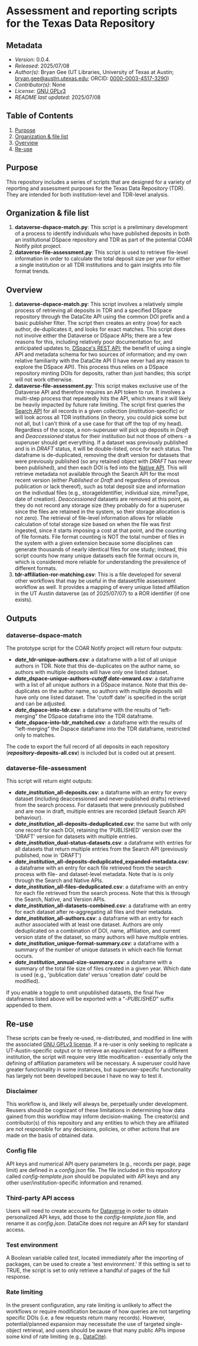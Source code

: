 # Assessment and reporting scripts for the Texas Data Repository

## Metadata
* *Version*: 0.0.4.
* *Released*: 2025/07/08
* *Author(s)*: Bryan Gee (UT Libraries, University of Texas at Austin; bryan.gee@austin.utexas.edu; ORCID: [0000-0003-4517-3290](https://orcid.org/0000-0003-4517-3290))
* *Contributor(s)*: None
* *License*: [GNU GPLv3](https://www.gnu.org/licenses/gpl-3.0.en.html)
* *README last updated*: 2025/07/08

## Table of Contents
1. [Purpose](#purpose)
2. [Organization & file list](#organization--file-list)
3. [Overview](#overview)
4. [Re-use](#re-use)

## Purpose

This repository includes a series of scripts that are designed for a variety of reporting and assessment purposes for the Texas Data Repository (TDR). They are intended for both institution-level and TDR-level analysis.

## Organization & file list
1. **dataverse-dspace-match.py**: This script is a preliminary development of a process to identify individuals who have published deposits in both an institutional DSpace repository and TDR as part of the potential COAR Notify pilot project. 
2. **dataverse-file-assessment.py**: This script is used to retrieve file-level information in order to calculate the total deposit size per year for either a single institution or all TDR institutions and to gain insights into file format trends.

## Overview
1. **dataverse-dspace-match.py**: This script involves a relatively simple process of retrieving all deposits in TDR and a specified DSpace repository through the DataCite API using the common DOI prefix and a basic publisher filter. The script then creates an entry (row) for each author, de-duplicates it, and looks for exact matches. This script does not involve either the Dataverse or DSpace APIs; there are a few reasons for this, including relatively poor documentation for, and anticipated updates to, [DSpace's REST API](https://wiki.lyrasis.org/display/DSDOC5x/REST+API); the benefit of using a single API and metadata schema for two sources of information; and my own relative familiarity with the DataCite API (I have never had any reason to explore the DSpace API). This process thus relies on a DSpace repository minting DOIs for deposits, rather than just handles; this script will not work otherwise.
2. **dataverse-file-assessment.py**: This script makes exclusive use of the Dataverse API and therefore requires an API token to run. It involves a multi-step process that repeatedly hits the API, which means it will likely be heavily impacted by future rate limiting. The script first queries the [Search API](https://guides.dataverse.org/en/latest/api/search.html) for all records in a given collection (institution-specific) or will look across all TDR institutions (in theory, you could pick some but not all, but I can't think of a use case for that off the top of my head). Regardless of the scope, a non-superuser will pick up deposits in *Draft* and *Deaccessioned* status for their institution but not those of others - a superuser should get everything. If a dataset was previously published and is in *DRAFT* status, it will be double-listed, once for each status. The dataframe is de-duplicated, removing the draft version for datasets that were previously published (so any retained object with *DRAFT* has never been published), and then each DOI is fed into the [Native API](https://guides.dataverse.org/en/latest/api/native-api.html). This will retrieve metadata not available through the Search API for the most recent version (either *Published* or *Draft* and regardless of previous publication or lack thereof), such as total deposit size and information on the individual files (e.g., storageIdentifier, individual size, mimeType, date of creation). *Deaccessioned* datasets are removed at this point, as they do not record any storage size (they probably do for a superuser since the files are retained in the system, so their storage allocation is not zero). The retrieval of file-level information allows for reliable calculation of total storage size based on when the file was first ingested, since it starts imposing a cost at that point, and the counting of file formats. File format counting is NOT the total number of files in the system with a given extension because some disciplines can generate thousands of nearly identical files for one study; instead, this script counts how many unique datasets each file format occurs in, which is considered more reliable for understanding the prevalence of different formats.
3. **tdr-affiliation-ror-matching.csv**: This is a file developed for several other workflows that may be useful in the dataset/file assessment workflow as well. It provides a mapping of every unique listed affiliation in the UT Austin dataverse (as of 2025/07/07) to a ROR identifier (if one exists).

## Outputs
### dataverse-dspace-match
The prototype script for the COAR Notify project will return four outputs:
* ***date*_tdr-unique-authors.csv**: a dataframe with a list of all unique authors in TDR. Note that this de-duplicates on the author name, so authors with multiple deposits will have only one listed dataset. 
* ***date*_dspace-unique-authors-*cutoff date*-onward.csv**: a dataframe with a list of all unique authors in a DSpace instance. Note that this de-duplicates on the author name, so authors with multiple deposits will have only one listed dataset. The 'cutoff date' is specified in the script and can be adjusted.
* ***date*_dspace-into-tdr.csv**: a dataframe with the results of "left-merging" the DSpace dataframe into the TDR dataframe.
* ***date*_dspace-into-tdr_matched.csv**: a dataframe with the results of "left-merging" the Dspace dataframe into the TDR dataframe, restricted only to matches.

The code to export the full record of all deposits in each repository (***repository*-deposits-all.csv**) is included but is coded out at present. 

### dataverse-file-assessment
This script will return eight outputs:
* ***date*_*institution*_all-deposits.csv**: a dataframe with an entry for every dataset (including deaccessioned and never-published drafts) retrieved from the search process. For datasets that were previously published and are now in draft, multiple entries are recorded (default Search API behaviour). 
* ***date*_*institution*_all-deposits-deduplicated.csv**: the same but with only one record for each DOI, retaining the 'PUBLISHED' version over the 'DRAFT' version for datasets with multiple entries.
* ***date*_*institution*_dual-status-datasets.csv**: a dataframe with entries for all datasets that return multiple entries from the Search API (previously published, now in 'DRAFT')
* ***date*_*institution*_all-deposits-deduplicated_expanded-metadata.csv**: a dataframe with an entry for each file retrieved from the search process with file- and dataset-level metadata. Note that is is only through the Search and Native APIs.
* ***date*_*institution*_all-files-deduplicated.csv**: a dataframe with an entry for each file retrieved from the search process. Note that this is through the Search, Native, and Version APIs.
* ***date*_*institution*_all-datasets-combined.csv**: a dataframe with an entry for each dataset after re-aggregating all files and their metadata.
* ***date*_*institution*_all-authors.csv**: a dataframe with an entry for each author associated with at least one dataset. Authors are only deduplicated on a combination of DOI, name, affiliation, and current version state of the dataset, so many authors will have multiple entries.
* ***date*_*institution*_unique-format-summary.csv**: a dataframe with a summary of the number of unique datasets in which each file format occurs.
* ***date*_*institution*_annual-size-summary.csv**: a dataframe with a summary of the total file size of files created in a given year. Which date is used (e.g., 'publication date' versus 'creation date' could be modified).

If you enable a toggle to omit unpublished datasets, the final five dataframes listed above will be exported with a "-*PUBLISHED*" suffix appended to them.

## Re-use
These scripts can be freely re-used, re-distributed, and modified in line with the associated [GNU GPLv3 license](https://www.gnu.org/licenses/gpl-3.0.en.html). If a re-user is only seeking to replicate a UT-Austin-specific output or to retrieve an equivalent output for a different institution, the script will require very little modification - essentially only the defining of affiliation parameters will be necessary. A superuser could have greater functionality in some instances, but superuser-specific functionality has largely not been developed because I have no way to test it.

### Disclaimer
This workflow is, and likely will always be, perpetually under development. Reusers should be cognizant of these limitations in determining how data gained from this workflow may inform decision-making. The creator(s) and contributor(s) of this repository and any entities to which they are affiliated are not responsible for any decisions, policies, or other actions that are made on the basis of obtained data.

### Config file
API keys and numerical API query parameters (e.g., records per page, page limit) are defined in a *config.json* file. The file included in this repository called *config-template.json* should be populated with API keys and any other user/institution-specific information and renamed. 

### Third-party API access
Users will need to create accounts for [Dataverse](https://guides.dataverse.org/en/latest/api/auth.html) in order to obtain personalized API keys, add those to the *config-template.json* file, and rename it as *config.json*. DataCite does not require an API key for standard access. 

### Test environment
A Boolean variable called *test*, located immediately after the importing of packages, can be used to create a 'test environment.' If this setting is set to TRUE, the script is set to only retrieve a handful of pages of the full response. 

### Rate limiting
In the present configuration, any rate limiting is unlikely to affect the workflows or require modification because of how queries are not targeting specific DOIs (i.e. a few requests return many records). However, potential/planned expansion may necessitate the use of targeted single-object retrieval, and users should be aware that many public APIs impose some kind of rate limiting (e.g., [DataCite](https://support.datacite.org/docs/is-there-a-rate-limit-for-making-requests-against-the-datacite-apis)). 